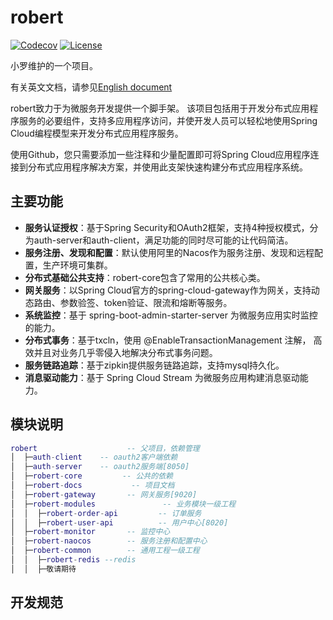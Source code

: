 # robert

[![Codecov](https://codecov.io/gh/alibaba/spring-cloud-alibaba/branch/master/graph/badge.svg)](https://codecov.io/gh/alibaba/spring-cloud-alibaba)
[![License](https://img.shields.io/badge/license-Apache%202-4EB1BA.svg)](https://www.apache.org/licenses/LICENSE-2.0.html)

小罗维护的一个项目。

有关英文文档，请参见[English document](https://github.com/yulo2020/robert/blob/master/README-en.md)

robert致力于为微服务开发提供一个脚手架。 该项目包括用于开发分布式应用程序服务的必要组件，支持多应用程序访问，并使开发人员可以轻松地使用Spring Cloud编程模型来开发分布式应用程序服务。

使用Github，您只需要添加一些注释和少量配置即可将Spring Cloud应用程序连接到分布式应用程序解决方案，并使用此支架快速构建分布式应用程序系统。

## 主要功能
* **服务认证授权**：基于Spring Security和OAuth2框架，支持4种授权模式，分为auth-server和auth-client，满足功能的同时尽可能的让代码简洁。
* **服务注册、发现和配置**：默认使用阿里的Nacos作为服务注册、发现和远程配置，生产环境可集群。
* **分布式基础公共支持**：robert-core包含了常用的公共核心类。
* **网关服务**：以Spring Cloud官方的spring-cloud-gateway作为网关，支持动态路由、参数验签、token验证、限流和熔断等服务。
* **系统监控**：基于 spring-boot-admin-starter-server 为微服务应用实时监控的能力。
* **分布式事务**：基于txcln，使用 @EnableTransactionManagement 注解， 高效并且对业务几乎零侵入地解决分布式事务问题。
* **服务链路追踪**：基于zipkin提供服务链路追踪，支持mysql持久化。
* **消息驱动能力**：基于 Spring Cloud Stream 为微服务应用构建消息驱动能力。



## 模块说明
```lua
robert                    -- 父项目，依赖管理
│  ├─auth-client    -- oauth2客户端依赖
│  ├─auth-server    -- oauth2服务端[8050]
│  ├─robert-core         -- 公共的依赖
│  ├─robert-docs           -- 项目文档
│  ├─robert-gateway       -- 网关服务[9020]
│  ├─robert-modules               -- 业务模块一级工程
│  │  ├─robert-order-api         -- 订单服务
│  │  ├─robert-user-api          -- 用户中心[8020]
│  ├─robert-monitor       -- 监控中心
│  ├─robert-naocos        -- 服务注册和配置中心
│  ├─robert-common        -- 通用工程一级工程
│  │  ├─robert-redis --redis
│  │  ├─敬请期待

```


## 开发规范





